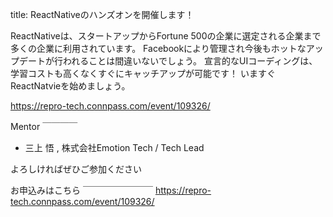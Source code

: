 title: ReactNativeのハンズオンを開催します！

ReactNativeは、スタートアップからFortune 500の企業に選定される企業まで多くの企業に利用されています。
Facebookにより管理され今後もホットなアップデートが行われることは間違いないでしょう。
宣言的なUIコーディングは、学習コストも高くなくすぐにキャッチアップが可能です！
いますぐReactNatvieを始めましょう。

https://repro-tech.connpass.com/event/109326/


Mentor
￣￣￣￣
- 三上 悟 , 株式会社Emotion Tech / Tech Lead

よろしければぜひご参加ください

お申込みはこちら
￣￣￣￣￣￣￣￣
https://repro-tech.connpass.com/event/109326/
